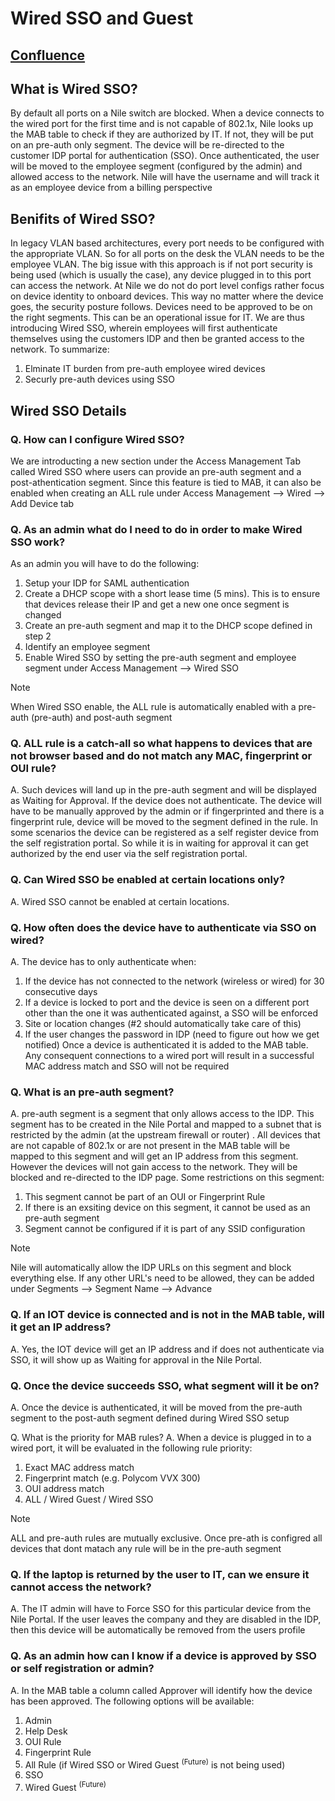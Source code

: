 # Wired SSO and Guest

## [Confluence](https://nile-global.atlassian.net/wiki/spaces/SO/pages/1859126094/Wired+SSO)

## What is Wired SSO?
By default all ports on a Nile switch are blocked. When a device connects to the wired port for the first time and is not capable of 802.1x, Nile looks up the MAB table to check if they are authorized by IT. If not, they will be put on an pre-auth only segment. The device will be re-directed to the customer IDP portal for authentication (SSO). Once authenticated, the user will be moved to the employee segment (configured by the admin) and allowed access to the network. Nile will have the username and will track it as an employee device from a billing perspective

## Benifits of Wired SSO?
In legacy VLAN based architectures, every port needs to be configured with the appropriate VLAN. So for all ports on the desk the VLAN needs to be the employee VLAN. The big issue with this approach is if not port security is being used (which is usually the case), any device plugged in to this port can access the network. At Nile we do not do port level configs rather focus on device identity to onboard devices. This way no matter where the device goes, the security posture follows. Devices need to be approved to be on the right segments. This can be an operational issue for IT. We are thus introducing Wired SSO, wherein employees will first authenticate themselves using the customers IDP and then be granted access to the network. To summarize:
1. Elminate IT burden from pre-auth employee wired devices 
2. Securly pre-auth devices using SSO

## Wired SSO Details

### Q. How can I configure Wired SSO?
We are introducting a new section under the Access Management Tab called Wired SSO where users can provide an pre-auth segment and a post-athentication segment. Since this feature is tied to MAB, it can also be enabled when creating an ALL rule under Access Management --> Wired --> Add Device tab

### Q. As an admin what do I need to do in order to make Wired SSO work?
As an admin you will have to do the following:
1. Setup your IDP for SAML authentication
2. Create a DHCP scope with a short lease time (5 mins). This is to ensure that devices release their IP and get a new one once segment is changed
3. Create an pre-auth segment and map it to the DHCP scope defined in step 2
4. Identify an employee segment 
5. Enable Wired SSO by setting the pre-auth segment and employee segment under Access Management --> Wired SSO

>[!NOTE]  
>When Wired SSO enable, the ALL rule is automatically enabled with a pre-auth (pre-auth) and post-auth segment

### Q. ALL rule is a catch-all so what happens to devices that are not browser based and do not match any MAC, fingerprint or OUI rule?
A. Such devices will land up in the pre-auth segment and will be displayed as Waiting for Approval. If the device does not authenticate. The device will have to be manually approved by the admin or if fingerprinted and there is a fingerprint rule, device will be moved to the segment defined in the rule.  In some scenarios the device can be registered as a self register device from the self registration portal. So while it is in waiting for approval it can get authorized by the end user via the self registration portal.

### Q. Can Wired SSO be enabled at certain locations only?
A. Wired SSO cannot be enabled at certain locations.

### Q. How often does the device have to authenticate via SSO on wired?
A. The device has to only authenticate when:
1. If the device has not connected to the network (wireless or wired) for 30 consecutive days
2. If a device is locked to port and the device is seen on a different port other than the one it was authenticated against, a SSO will be enforced
3. Site or location changes (#2 should automatically take care of this)
4. If the user changes the password in IDP (need to figure out how we get notified)
Once a device is authenticated it is added to the MAB table. Any consequent connections to a wired port will result in a successful MAC address match and SSO will not be required

### Q. What is an pre-auth segment?
A. pre-auth segment is a segment that only allows access to the IDP. This segment has to be created in the Nile Portal and mapped to a subnet that is restricted by the admin (at the upstream firewall or router) . All devices that are not capable of 802.1x or are not present in the MAB table will be mapped to this segment and will get an IP address from this segment. However the devices will not gain access to the network. They will be blocked and re-directed to the IDP page. Some restrictions on this segment:
1. This segment cannot be part of an OUI or Fingerprint Rule
2. If there is an exsiting device on this segment, it cannot be used as an pre-auth segment
3. Segment cannot be configured if it is part of any SSID configuration

>[!Note]
>Nile will automatically allow the IDP URLs on this segment and block everything else. If any other URL's need to be allowed, they can be added under Segments --> Segment Name --> Advance

### Q. If an IOT device is connected and is not in the MAB table, will it get an IP address?
A. Yes, the IOT device will get an IP address and if does not authenticate via SSO, it will show up as Waiting for approval in the Nile Portal.

### Q. Once the device succeeds SSO, what segment will it be on?
A. Once the device is authenticated, it will be moved from the pre-auth segment to the post-auth segment defined during Wired SSO setup

Q. What is the priority for MAB rules?
A. When a device is plugged in to a wired port, it will be evaluated in the following rule priority:
1. Exact MAC address match
2. Fingerprint match (e.g. Polycom VVX 300)
3. OUI address match
4. ALL / Wired Guest / Wired SSO
>[!Note]
>ALL and pre-auth rules are mutually exclusive. Once pre-ath is configred all devices that dont matach any rule will be in the pre-auth segment

### Q. If the laptop is returned by the user to IT, can we ensure it cannot access the network?
A. The IT admin will have to Force SSO for this particular device from the Nile Portal. If the user leaves the company and they are disabled in the IDP, then this device will be automatically be removed from the users profile

### Q. As an admin how can I know if a device is approved by SSO or self registration or admin?
A. In the MAB table a column called Approver will identify how the device has been approved. The following options will be available:
1. Admin
2. Help Desk
3. OUI Rule
4. Fingerprint Rule
5. All Rule (if Wired SSO or Wired Guest <sup>(Future)</sup> is not being used)
6. SSO
7. Wired Guest <sup>(Future)</sup>